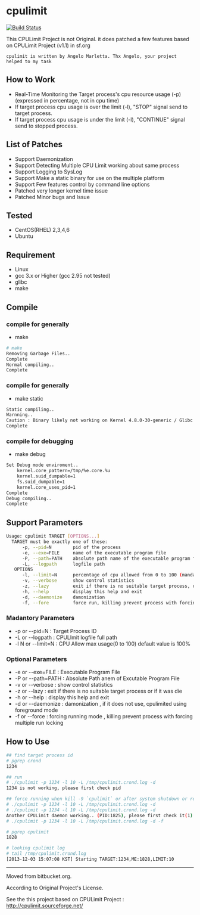 # cpulimit

[![Build Status](https://travis-ci.org/torden/cpulimit.svg?branch=master)](https://travis-ci.org/torden/cpulimit)

This CPULimit Project is not Original. it does patched a few features based on CPULimit Project (v1.1) in sf.org

```
cpulimit is written by Angelo Marletta. Thx Angelo, your project helped to my task
```

## How to Work

* Real-Time Monitoring the Target process's cpu resource usage (-p) (expressed in percentage, not in cpu time)
* If target process cpu usage is over the limit (-l), "STOP" signal send to target process.
* If target process cpu usage is under the limit (-l), "CONTINUE" signal send to stopped process.

## List of Patches 

* Support Daemonization
* Support Detecting Multiple CPU Limit working about same process
* Support Logging to SysLog
* Support Make a static binary for use on the multiple platform
* Support Few features control by command line options
* Patched very longer kernel time issue
* Patched Minor bugs and Issue

## Tested

* CentOS(RHEL) 2,3,4,6
* Ubuntu

## Requirement

* Linux
* gcc 3.x or Higher (gcc 2.95 not tested)
* glibc
* make

## Compile

### compile for generally

* make

```bash
# make
Removing Garbage Files..
Complete
Normal compiling..
Complete
```

### compile for generally

* make static

```bash
Static compiling..
Warnning..
Caution : Binary likely not working on Kernel 4.8.0-30-generic / Glibc 2.24 under version..
Complete
```


### compile for debugging

* make debug

```bash
Set Debug mode enviroment..
    kernel.core_pattern=/tmp/%e.core.%u
    kernel.suid_dumpable=1
    fs.suid_dumpable=1
    kernel.core_uses_pid=1
Complete
Debug compiling..
Complete
```


## Support Parameters

```bash
Usage: cpulimit TARGET [OPTIONS...]
  TARGET must be exactly one of these:
      -p, --pid=N        pid of the process
      -e, --exe=FILE     name of the executable program file
      -P, --path=PATH    absolute path name of the executable program file
      -L, --logpath      logfile path
   OPTIONS
      -l, --limit=N      percentage of cpu allowed from 0 to 100 (mandatory)
      -v, --verbose      show control statistics
      -z, --lazy         exit if there is no suitable target process, or if it die
      -h, --help         display this help and exit
      -d, --daemonize    damonization
      -f, --fore         force run, killing prevent process with forcing muti run lock

```

### Madantory Parameters

* -p or --pid=N : Target Process ID
* -L or --logpath : CPULImit logfile full path
* -l N or --limit=N : CPU Allow max usage(0 to 100) default value is 100%

### Optional Parameters

* -e or --exe=FILE : Executable Program File
* -P or --path=PATH : Absolute Path anem of Excutable Program File
* -v or --verbose : show control statistics
* -z or --lazy : exit if there is no suitable target process or if it was die
* -h or --help : display this help and exit
* -d or --daemonize : damonization , if it does not use, cpulimited using foreground mode
* -f or --force : forcing running mode , killing prevent process with forcing multiple run locking

## How to Use

```bash
## find target process id
# pgrep crond
1234

## run
# ./cpulimit -p 1234 -l 10 -L /tmp/cpulimit.crond.log -d
1234 is not working, please first check pid

## force running when kill -9 `cpulimit` or after system shutdown or reboot or other
# ./cpulimit -p 1234 -l 10 -L /tmp/cpulimit.crond.log -d
# ./cpulimit -p 1234 -l 10 -L /tmp/cpulimit.crond.log -d
Another CPULimit daemon working.. (PID:1825), please first check it(1)
# ./cpulimit -p 1234 -l 10 -L /tmp/cpulimit.crond.log -d -f

# pgrep cpulimit
1828

# looking cpulimit log
# tail /tmp/cpulimit.crond.log
[2013-12-03 15:07:08 KST] Starting TARGET:1234,ME:1828,LIMIT:10
```

---

Moved from bitbucket.org.

According to Original Project's License.

See the this project based on CPULimit Project : http://cpulimit.sourceforge.net/
